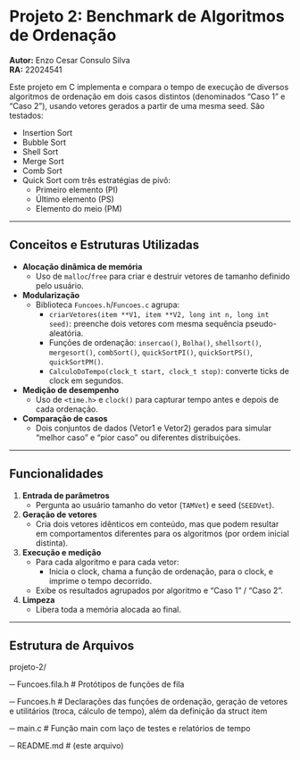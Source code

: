 # Projeto 2: Benchmark de Algoritmos de Ordenação

**Autor:** Enzo Cesar Consulo Silva  
**RA:** 22024541

Este projeto em C implementa e compara o tempo de execução de diversos algoritmos de ordenação em dois casos distintos (denominados “Caso 1” e “Caso 2”), usando vetores gerados a partir de uma mesma seed. São testados:

- Insertion Sort  
- Bubble Sort  
- Shell Sort  
- Merge Sort  
- Comb Sort  
- Quick Sort com três estratégias de pivô:  
  - Primeiro elemento (PI)  
  - Último elemento (PS)  
  - Elemento do meio (PM)  

---

## Conceitos e Estruturas Utilizadas

- **Alocação dinâmica de memória**  
  - Uso de `malloc`/`free` para criar e destruir vetores de tamanho definido pelo usuário.  
- **Modularização**  
  - Biblioteca `Funcoes.h`/`Funcoes.c` agrupa:  
    - `criarVetores(item **V1, item **V2, long int n, long int seed)`: preenche dois vetores com mesma sequência pseudo-aleatória.  
    - Funções de ordenação: `insercao()`, `Bolha()`, `shellsort()`, `mergesort()`, `combSort()`, `quickSortPI()`, `quickSortPS()`, `quickSortPM()`.  
    - `CalculoDoTempo(clock_t start, clock_t stop)`: converte ticks de clock em segundos.  
- **Medição de desempenho**  
  - Uso de `<time.h>` e `clock()` para capturar tempo antes e depois de cada ordenação.  
- **Comparação de casos**  
  - Dois conjuntos de dados (Vetor1 e Vetor2) gerados para simular “melhor caso” e “pior caso” ou diferentes distribuições.  

---

## Funcionalidades

1. **Entrada de parâmetros**  
   - Pergunta ao usuário tamanho do vetor (`TAMVet`) e seed (`SEEDVet`).  
2. **Geração de vetores**  
   - Cria dois vetores idênticos em conteúdo, mas que podem resultar em comportamentos diferentes para os algoritmos (por ordem inicial distinta).  
3. **Execução e medição**  
   - Para cada algoritmo e para cada vetor:  
     - Inicia o clock, chama a função de ordenação, para o clock, e imprime o tempo decorrido.  
   - Exibe os resultados agrupados por algoritmo e “Caso 1” / “Caso 2”.  
4. **Limpeza**  
   - Libera toda a memória alocada ao final.  

---

## Estrutura de Arquivos
projeto-2/

─ Funcoes.fila.h # Protótipos de funções de fila

─ Funcoes.h # Declarações das funções de ordenação, geração de vetores e utilitários (troca, cálculo de tempo), além da definição da struct item

─ main.c # Função main com laço de testes e relatórios de tempo

─ README.md # (este arquivo)
